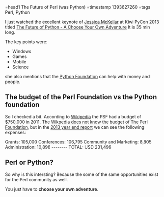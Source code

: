 =head1 The Future of Perl (was Python)
=timestamp 1393627260
=tags Perl, Python



I just watched the excellent keynote of <a href="http://jesstess.com/">Jessica McKellar</a> 
at Kiwi PyCon 2013 titled
<a href="http://www.youtube.com/watch?v=d1a4Jbjc-vU">The Future of Python - A Choose Your Own Adventure</a>
It is 35 min long.



The key points were:

<ul>
<li>Windows</li>
<li>Games</li>
<li>Mobile</li>
<li>Science</li>
</ul>

she also mentions that the <a href="http://www.python.org/psf/">Python Foundation</a> can help with money and people.

<h2>The budget of the Perl Foundation vs the Python foundation</h2>

So I checked a bit. According to <a href="http://en.wikipedia.org/wiki/Python_Software_Foundation">Wikipedia</a>
the PSF had a budget of $750,000 in 2011.
The <a href="http://en.wikipedia.org/wiki/The_Perl_Foundation">Wikpedia does not know</a> the budget of
<a href="http://www.perlfoundation.org/">The Perl Foundation</a>, but in the
<a href="http://news.perlfoundation.org/2014/02/2013-year-end-report.html">2013 year end report</a>
we can see the following expenses:

  Grants:                  105,000
  Conferences:             106,795
  Community and Marketing:   8,805
  Administration:           10,896
                          --------
  TOTAL:             USD   231,496


<h2>Perl or Python?</h2>

So why is this intersting?
Because the some of the same opportunities exist for the Perl community as well.

You just have to <b>choose your own adventure</b>.

